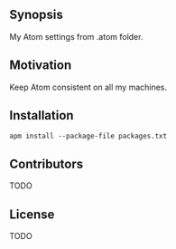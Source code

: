 ## Synopsis

My Atom settings from .atom folder.

## Motivation

Keep Atom consistent on all my machines.

## Installation

```
apm install --package-file packages.txt
```

## Contributors

TODO

## License

TODO
